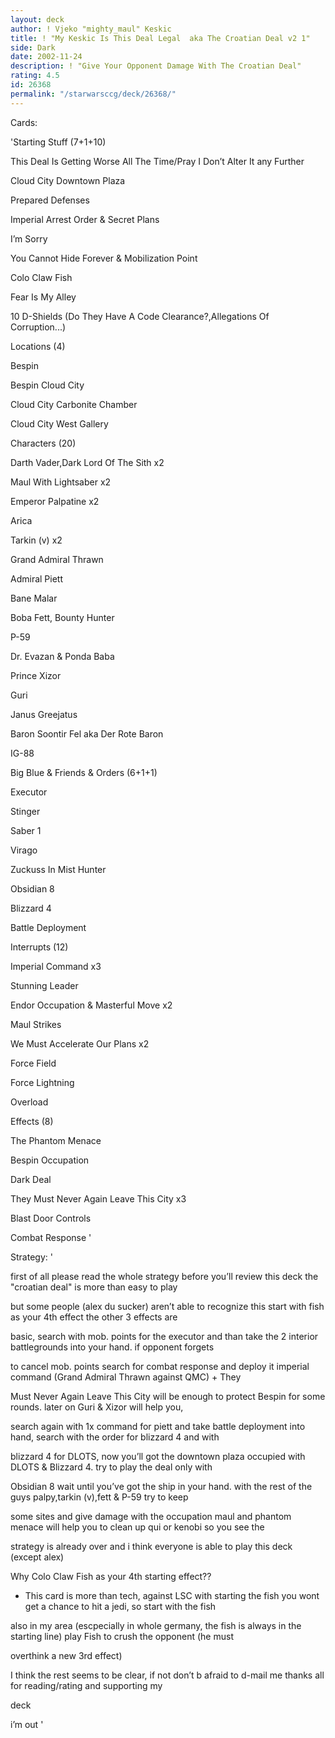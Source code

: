 ```yaml
---
layout: deck
author: ! Vjeko "mighty_maul" Keskic
title: ! "My Keskic Is This Deal Legal  aka The Croatian Deal v2 1"
side: Dark
date: 2002-11-24
description: ! "Give Your Opponent Damage With The Croatian Deal"
rating: 4.5
id: 26368
permalink: "/starwarsccg/deck/26368/"
---
```

Cards: 

'Starting Stuff (7+1+10)


This Deal Is Getting Worse All The Time/Pray I Don’t Alter It any Further

Cloud City  Downtown Plaza

Prepared Defenses

Imperial Arrest Order & Secret Plans

I’m Sorry

You Cannot Hide Forever & Mobilization Point

Colo Claw Fish

Fear Is My Alley

10 D-Shields (Do They Have A Code Clearance?,Allegations Of Corruption...)




Locations (4)


Bespin

Bespin  Cloud City

Cloud City  Carbonite Chamber

Cloud City  West Gallery


Characters (20)


Darth Vader,Dark Lord Of The Sith x2

Maul With Lightsaber x2

Emperor Palpatine x2

Arica

Tarkin (v) x2

Grand Admiral Thrawn

Admiral Piett

Bane Malar

Boba Fett, Bounty Hunter

P-59

Dr. Evazan & Ponda Baba 

Prince Xizor

Guri

Janus Greejatus

Baron Soontir Fel aka Der Rote Baron

IG-88


Big Blue & Friends & Orders (6+1+1)


Executor

Stinger

Saber 1

Virago

Zuckuss In Mist Hunter

Obsidian 8

Blizzard 4

Battle Deployment


Interrupts (12)


Imperial Command x3

Stunning Leader

Endor Occupation & Masterful Move x2

Maul Strikes 

We Must Accelerate Our Plans x2

Force Field

Force Lightning

Overload


Effects (8)


The Phantom Menace 

Bespin Occupation 

Dark Deal

They Must Never Again Leave This City x3

Blast Door Controls

Combat Response '

Strategy: '

first of all please read the whole strategy before you’ll review this deck the "croatian deal" is more than easy to play

but some people (alex du sucker) aren’t able to recognize this start with fish as your 4th effect the other 3 effects are

basic, search with mob. points for the executor and than take the 2 interior battlegrounds into your hand. if opponent forgets

to cancel mob. points search for combat response and deploy it imperial command (Grand Admiral Thrawn against QMC) + They 

Must Never Again Leave This City will be enough to protect Bespin for some rounds. later on Guri & Xizor will help you, 

search again with 1x command for piett and take battle deployment into hand, search with the order for blizzard 4 and with

blizzard 4 for DLOTS, now you’ll got the downtown plaza occupied with DLOTS & Blizzard 4. try to play the deal only with

Obsidian 8 wait until you’ve got the ship in your hand. with the rest of the guys palpy,tarkin (v),fett & P-59 try to keep

some sites and give damage with the occupation maul and phantom menace will help you to clean up qui or kenobi so you see the

strategy is already over and i think everyone is able to play this deck (except alex)


Why Colo Claw Fish as your 4th starting effect??


- This card is more than tech, against LSC with starting the fish you wont get a chance to hit a jedi, so start with the fish

also in my area (escpecially in whole germany, the fish is always in the starting line) play Fish to crush the opponent (he must

overthink a new 3rd effect)


I think the rest seems to be clear, if not don’t b afraid to d-mail me thanks all for reading/rating and supporting my 

deck



i’m out '
